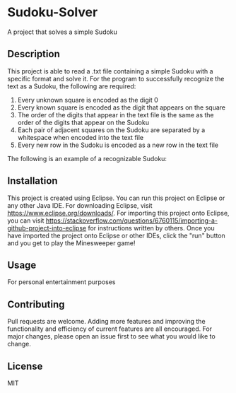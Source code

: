 # Sudoku-Solver

A project that solves a simple Sudoku

## Description

This project is able to read a .txt file containing a simple Sudoku with a specific format and solve it. For the program to successfully recognize the text as a Sudoku, the following are required:
1. Every unknown square is encoded as the digit 0
2. Every known square is encoded as the digit that appears on the square
3. The order of the digits that appear in the text file is the same as the order of the digits that appear on the Sudoku
3. Each pair of adjacent squares on the Sudoku are separated by a whitespace when encoded into the text file
4. Every new row in the Sudoku is encoded as a new row in the text file

The following is an example of a recognizable Sudoku:

## Installation

This project is created using Eclipse. You can run this project on Eclipse or any other Java IDE. For downloading Eclipse, visit https://www.eclipse.org/downloads/. For importing this project onto Eclipse, you can visit https://stackoverflow.com/questions/6760115/importing-a-github-project-into-eclipse for instructions written by others. Once you have imported the project onto Eclipse or other IDEs, click the "run" button and you get to play the Minesweeper game!

## Usage

For personal entertainment purposes

## Contributing

Pull requests are welcome. Adding more features and improving the functionality and efficiency of current features are all encouraged. For major changes, please open an issue first to see what you would like to change.

## License

MIT
